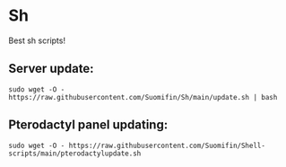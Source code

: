 # Sh
Best sh scripts!

## Server update:

```
sudo wget -O - https://raw.githubusercontent.com/Suomifin/Sh/main/update.sh | bash
```

## Pterodactyl panel updating:

```
sudo wget -O - https://raw.githubusercontent.com/Suomifin/Shell-scripts/main/pterodactylupdate.sh
```

